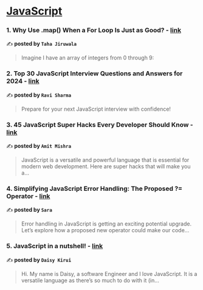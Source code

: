 
<h1><a href=https://medium.com/tag/javascript-development/recommended target="_blank" rel="noopener noreferrer">JavaScript</a></h1>
<h3>1. Why Use .map() When a For Loop Is Just as Good? - <a href="https://medium.com/@tahajiru/why-use-map-when-a-for-loop-is-just-as-good-6ea453d058f5" target="_blank" rel="noopener noreferrer">link</a></h3>

✍️ **posted by `Taha Jiruwala`**

<blockquote>Imagine I have an array of integers from 0 through 9:</blockquote>

<h3>2. Top 30 JavaScript Interview Questions and Answers for 2024 - <a href="https://medium.com/@javascriptcentric/top-30-javascript-interview-questions-and-answers-for-2024-7f1e2d1d0638" target="_blank" rel="noopener noreferrer">link</a></h3>

✍️ **posted by `Ravi Sharma`**

<blockquote>Prepare for your next JavaScript interview with confidence!</blockquote>

<h3>3. 45 JavaScript Super Hacks Every Developer Should Know - <a href="https://medium.com/dev-genius/45-javascript-super-hacks-every-developer-should-know-92aecfb33ee8" target="_blank" rel="noopener noreferrer">link</a></h3>

✍️ **posted by `Amit Mishra`**

<blockquote>JavaScript is a versatile and powerful language that is essential for modern web development. Here are super hacks that will make you a…</blockquote>

<h3>4. Simplifying JavaScript Error Handling: The Proposed ?= Operator - <a href="https://medium.com/@onyxcode/simplifying-javascript-error-handling-the-proposed-operator-9dd0e2b6f474" target="_blank" rel="noopener noreferrer">link</a></h3>

✍️ **posted by `Sara`**

<blockquote>Error handling in JavaScript is getting an exciting potential upgrade. Let’s explore how a proposed new operator could make our code…</blockquote>

<h3>5. JavaScript in a nutshell! - <a href="https://medium.com/@daisykirui/javascript-in-a-nutshell-669dab5b6e78" target="_blank" rel="noopener noreferrer">link</a></h3>

✍️ **posted by `Daisy Kirui`**

<blockquote>Hi. My name is Daisy, a software Engineer and I love JavaScript. It is a versatile language as there’s so much to do with it (in…</blockquote>

